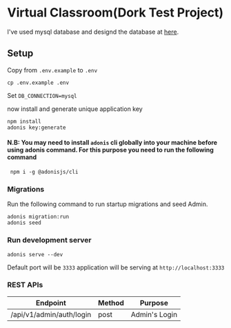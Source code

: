 # Virtual Classroom(Dork Test Project)

I've used mysql database and designd the database at [here](https://dbdiagram.io/d/61a692908c901501c0da2e69).


## Setup


Copy from `.env.example` to `.env`
```
cp .env.example .env
```
Set `DB_CONNECTION=mysql`

now install and generate unique application key
```
npm install 
adonis key:generate
```
#### N.B: You may need to install `adonis` cli globally into your machine before using adonis command. For this purpose you need to run the following command

```
 npm i -g @adonisjs/cli
```

### Migrations

Run the following command to run startup migrations and seed Admin.

```
adonis migration:run
adonis seed
```

### Run development server
```
adonis serve --dev
```

Default port will be `3333`
application will be serving at `http://localhost:3333`


### REST APIs

| Endpoint                                     | Method      | Purpose             |
| -----------------------------------------    | ----------- | ------------------- |
| /api/v1/admin/auth/login                     | post        | Admin's Login       |
